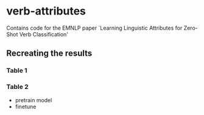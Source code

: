 # verb-attributes
Contains code for the EMNLP paper `Learning Linguistic Attributes for Zero-Shot Verb Classification'


## Recreating the results

### Table 1

### Table 2

* pretrain model
* finetune